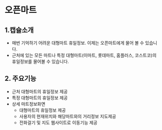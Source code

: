 # 오픈마트
## 1.캡슐소개
- 매번 기억하기 어려운 대형마트 휴일정보. 이제는 오픈마트에게 물어 볼 수 있습니다. 
- 근처에 있는 모든 마트나 특정 대형마트(이마트, 롯데마트, 홈플러스, 코스트코)의 휴일정보를 물어볼 수 있습니다.

## 2. 주요기능
- 근처 대형마트의 휴일정보 제공
- 특정 대형마트의 휴일정보 제공
- 상세 마트정보화면
  - 대형마트의 휴일정보 제공
  - 사용자의 현재위치와 해당마트와의 거리정보 지도제공
  - 전화걸기 및 지도 웹사이트로 이동기능 제공
